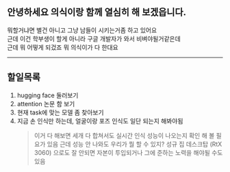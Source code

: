 ## 안녕하세요 의식이랑 함께 열심히 해 보겠읍니다.

뭐할거냐면 별건 아니고 그냥 남들이 시키는거좀 하고 있어요  
근데 이건 학부생이 할게 아니라 구글 개발자가 와서 비벼야될거같은데  
근데 뭐 어떻게 되겄죠 뭐 의식이가 다 한대요
  
---  

## 할일목록

1. hugging face  둘러보기  
2. attention 논문 함 보기  
3. 현재 task에 맞는 모델 좀 찾아보기
4. 지금 손 인식만 하는데, 얼굴이랑 포즈 인식도 일단 되는지 해봐야됨  
   > 이거 다 해보면 세개 다 합쳐서도 실시간 인식 성능이 나오는지 확인 해 볼 필요가 있음
   > 근데 성능 안 나와도 우리가 뭘 할 수 있지?
   > 성규 집 데스크탑 (RtX 3060) 으로도 잘 안되면 자본이 투입되거나 그에 준하는 노력을 해야될 수도 있음
